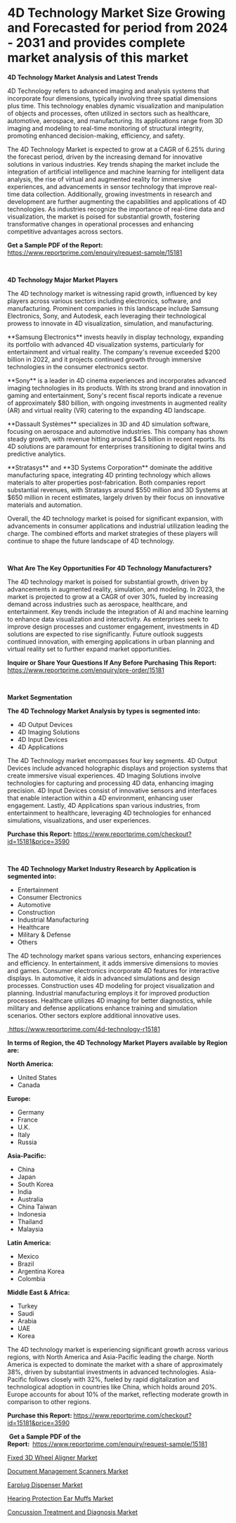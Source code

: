 <p><h1>4D Technology Market Size Growing and Forecasted for period from 2024 - 2031 and provides complete market analysis of this market</h1></p><p><strong>4D Technology Market Analysis and Latest Trends</strong></p>
<p><p>4D Technology refers to advanced imaging and analysis systems that incorporate four dimensions, typically involving three spatial dimensions plus time. This technology enables dynamic visualization and manipulation of objects and processes, often utilized in sectors such as healthcare, automotive, aerospace, and manufacturing. Its applications range from 3D imaging and modeling to real-time monitoring of structural integrity, promoting enhanced decision-making, efficiency, and safety.</p><p>The 4D Technology Market is expected to grow at a CAGR of 6.25% during the forecast period, driven by the increasing demand for innovative solutions in various industries. Key trends shaping the market include the integration of artificial intelligence and machine learning for intelligent data analysis, the rise of virtual and augmented reality for immersive experiences, and advancements in sensor technology that improve real-time data collection. Additionally, growing investments in research and development are further augmenting the capabilities and applications of 4D technologies. As industries recognize the importance of real-time data and visualization, the market is poised for substantial growth, fostering transformative changes in operational processes and enhancing competitive advantages across sectors.</p></p>
<p><strong>Get a Sample PDF of the Report:&nbsp;</strong> <a href="https://www.reportprime.com/enquiry/request-sample/15181?utm_campaign=1836&utm_medium=2&utm_source=Github&utm_content=ia&utm_term=29112024&utm_id=4d-technology">https://www.reportprime.com/enquiry/request-sample/15181</a></p>
<p>&nbsp;</p>
<p><strong>4D Technology Major Market Players</strong></p>
<p><p>The 4D technology market is witnessing rapid growth, influenced by key players across various sectors including electronics, software, and manufacturing. Prominent companies in this landscape include Samsung Electronics, Sony, and Autodesk, each leveraging their technological prowess to innovate in 4D visualization, simulation, and manufacturing.</p><p>**Samsung Electronics** invests heavily in display technology, expanding its portfolio with advanced 4D visualization systems, particularly for entertainment and virtual reality. The company's revenue exceeded $200 billion in 2022, and it projects continued growth through immersive technologies in the consumer electronics sector.</p><p>**Sony** is a leader in 4D cinema experiences and incorporates advanced imaging technologies in its products. With its strong brand and innovation in gaming and entertainment, Sony's recent fiscal reports indicate a revenue of approximately $80 billion, with ongoing investments in augmented reality (AR) and virtual reality (VR) catering to the expanding 4D landscape.</p><p>**Dassault Systèmes** specializes in 3D and 4D simulation software, focusing on aerospace and automotive industries. This company has shown steady growth, with revenue hitting around $4.5 billion in recent reports. Its 4D solutions are paramount for enterprises transitioning to digital twins and predictive analytics.</p><p>**Stratasys** and **3D Systems Corporation** dominate the additive manufacturing space, integrating 4D printing technology which allows materials to alter properties post-fabrication. Both companies report substantial revenues, with Stratasys around $550 million and 3D Systems at $650 million in recent estimates, largely driven by their focus on innovative materials and automation.</p><p>Overall, the 4D technology market is poised for significant expansion, with advancements in consumer applications and industrial utilization leading the charge. The combined efforts and market strategies of these players will continue to shape the future landscape of 4D technology.</p></p>
<p>&nbsp;</p>
<p><strong>What Are The Key Opportunities For 4D Technology Manufacturers?</strong></p>
<p><p>The 4D technology market is poised for substantial growth, driven by advancements in augmented reality, simulation, and modeling. In 2023, the market is projected to grow at a CAGR of over 30%, fueled by increasing demand across industries such as aerospace, healthcare, and entertainment. Key trends include the integration of AI and machine learning to enhance data visualization and interactivity. As enterprises seek to improve design processes and customer engagement, investments in 4D solutions are expected to rise significantly. Future outlook suggests continued innovation, with emerging applications in urban planning and virtual reality set to further expand market opportunities.</p></p>
<p><strong>Inquire or Share Your Questions If Any Before Purchasing This Report:</strong> <a href="https://www.reportprime.com/enquiry/pre-order/15181?utm_campaign=1836&utm_medium=2&utm_source=Github&utm_content=ia&utm_term=29112024&utm_id=4d-technology">https://www.reportprime.com/enquiry/pre-order/15181</a></p>
<p>&nbsp;</p>
<p><strong>Market Segmentation</strong></p>
<p><strong>The 4D Technology Market Analysis by types is segmented into:</strong></p>
<p><ul><li>4D Output Devices</li><li>4D Imaging Solutions</li><li>4D Input Devices</li><li>4D Applications</li></ul></p>
<p><p>The 4D Technology market encompasses four key segments. 4D Output Devices include advanced holographic displays and projection systems that create immersive visual experiences. 4D Imaging Solutions involve technologies for capturing and processing 4D data, enhancing imaging precision. 4D Input Devices consist of innovative sensors and interfaces that enable interaction within a 4D environment, enhancing user engagement. Lastly, 4D Applications span various industries, from entertainment to healthcare, leveraging 4D technologies for enhanced simulations, visualizations, and user experiences.</p></p>
<p><strong>Purchase this Report:&nbsp;</strong><a href="https://www.reportprime.com/checkout?id=15181&price=3590&utm_campaign=1836&utm_medium=2&utm_source=Github&utm_content=ia&utm_term=29112024&utm_id=4d-technology">https://www.reportprime.com/checkout?id=15181&price=3590</a></p>
<p>&nbsp;</p>
<p><strong>The 4D Technology Market Industry Research by Application is segmented into:</strong></p>
<p><ul><li>Entertainment</li><li>Consumer Electronics</li><li>Automotive</li><li>Construction</li><li>Industrial Manufacturing</li><li>Healthcare</li><li>Military & Defense</li><li>Others</li></ul></p>
<p><p>The 4D technology market spans various sectors, enhancing experiences and efficiency. In entertainment, it adds immersive dimensions to movies and games. Consumer electronics incorporate 4D features for interactive displays. In automotive, it aids in advanced simulations and design processes. Construction uses 4D modeling for project visualization and planning. Industrial manufacturing employs it for improved production processes. Healthcare utilizes 4D imaging for better diagnostics, while military and defense applications enhance training and simulation scenarios. Other sectors explore additional innovative uses.</p></p>
<p><a href="https://www.reportprime.com/4d-technology-r15181?utm_campaign=1836&utm_medium=2&utm_source=Github&utm_content=ia&utm_term=29112024&utm_id=4d-technology">&nbsp;https://www.reportprime.com/4d-technology-r15181</a></p>
<p><strong>In terms of Region, the 4D Technology Market Players available by Region are:</strong></p>
<p>
    <p> <strong> North America: </strong>
        <ul>
            <li>United States</li>
            <li>Canada</li>
        </ul>
        </p> 
    <p> <strong> Europe: </strong>
        <ul>
            <li>Germany</li>
            <li>France</li>
            <li>U.K.</li>
            <li>Italy</li>
            <li>Russia</li>
        </ul>
        </p> 
    <p> <strong> Asia-Pacific: </strong>
        <ul>
            <li>China</li>
            <li>Japan</li>
            <li>South Korea</li>
            <li>India</li>
            <li>Australia</li>
            <li>China Taiwan</li>
            <li>Indonesia</li>
            <li>Thailand</li>
            <li>Malaysia</li>
        </ul>
        </p> 
    <p> <strong> Latin America: </strong>
        <ul>
            <li>Mexico</li>
            <li>Brazil</li>
            <li>Argentina Korea</li>
            <li>Colombia</li>
        </ul>
        </p> 
    <p> <strong> Middle East & Africa: </strong>
        <ul>
            <li>Turkey</li>
            <li>Saudi</li>
            <li>Arabia</li>
            <li>UAE</li>
            <li>Korea</li>
        </ul>
    </p>
    </p>
<p><p>The 4D technology market is experiencing significant growth across various regions, with North America and Asia-Pacific leading the charge. North America is expected to dominate the market with a share of approximately 38%, driven by substantial investments in advanced technologies. Asia-Pacific follows closely with 32%, fueled by rapid digitalization and technological adoption in countries like China, which holds around 20%. Europe accounts for about 10% of the market, reflecting moderate growth in comparison to other regions.</p></p>
<p><strong>Purchase this Report: </strong><a href="https://www.reportprime.com/checkout?id=15181&price=3590&utm_campaign=1836&utm_medium=2&utm_source=Github&utm_content=ia&utm_term=29112024&utm_id=4d-technology">https://www.reportprime.com/checkout?id=15181&price=3590</a></p>
<p>&nbsp;<strong>Get a Sample PDF of the Report:&nbsp;&nbsp;</strong><a href="https://www.reportprime.com/enquiry/request-sample/15181?utm_campaign=1836&utm_medium=2&utm_source=Github&utm_content=ia&utm_term=29112024&utm_id=4d-technology">https://www.reportprime.com/enquiry/request-sample/15181</a></p>
<p><strong></strong></p>
<p><p><a href="https://issuu.com/reportprime-2/docs/fixed-3d-wheel-aligner-market-size-2030.pptx?utm_campaign=1836&utm_medium=2&utm_source=Github&utm_content=ia&utm_term=29112024&utm_id=4d-technology">Fixed 3D Wheel Aligner Market</a></p><p><a href="https://github.com/mabutironaldo/Market-Research-Report-List-6/blob/main/document-management-scanners-market.md?utm_campaign=1836&utm_medium=2&utm_source=Github&utm_content=ia&utm_term=29112024&utm_id=4d-technology">Document Management Scanners Market</a></p><p><a href="https://www.linkedin.com/pulse/emerging-opportunities-challenges-global-earplug-dispenser-tap4c?utm_campaign=1836&utm_medium=2&utm_source=Github&utm_content=ia&utm_term=29112024&utm_id=4d-technology">Earplug Dispenser Market</a></p><p><a href="https://www.linkedin.com/pulse/hearing-protection-ear-muffs-market-trends-focusing-insight-ng18c?utm_campaign=1836&utm_medium=2&utm_source=Github&utm_content=ia&utm_term=29112024&utm_id=4d-technology">Hearing Protection Ear Muffs Market</a></p><p><a href="https://issuu.com/reportprime-2/docs/concussion-treatment-and-diagnosis-market-size-203?utm_campaign=1836&utm_medium=2&utm_source=Github&utm_content=ia&utm_term=29112024&utm_id=4d-technology">Concussion Treatment and Diagnosis Market</a></p></p>